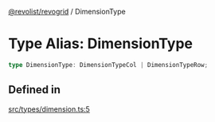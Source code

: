 [@revolist/revogrid](README.md) / DimensionType

# Type Alias: DimensionType

```ts
type DimensionType: DimensionTypeCol | DimensionTypeRow;
```

## Defined in

[src/types/dimension.ts:5](https://github.com/revolist/revogrid/blob/e1595e2274ede0d95fc882d4d4e21ec46b508cad/src/types/dimension.ts#L5)
